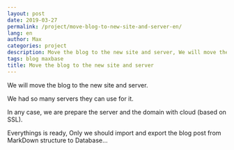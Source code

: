 ```yaml
---
layout: post
date: 2019-03-27
permalink: /project/move-blog-to-new-site-and-server-en/
lang: en
author: Max
categories: project
description: Move the blog to the new site and server, We will move the blog to the new site and server.
tags: blog maxbase
title: Move the blog to the new site and server
---
```


We will move the blog to the new site and server.

We had so many servers they can use for it.

In any case, we are prepare the server and the domain with cloud (based on SSL).

Everythings is ready, Only we should import and export the blog post from MarkDown structure to Database...
